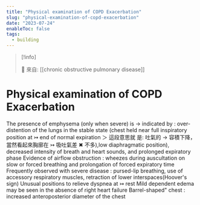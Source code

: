 ```yaml
---
title: "Physical examination of COPD Exacerbation"
slug: "physical-examination-of-copd-exacerbation"
date: "2023-07-24"
enableToc: false
tags:
  - building
---
```


> [!info]
>
> 🌱 來自: [[chronic obstructive pulmonary disease]]

# Physical examination of COPD Exacerbation

The presence of emphysema (only when severe) is → indicated by : over-distention of the Iungs in the stable state (chest held near full inspiratory position at ↣ end of normal expiration ＞ 這段意思就 是: 吐氣的 → 容積下降，當然看起來胸廓在 ↣ 吸吐氣差 ✖ 不多),low diaphragmatic position), decreased intensity of breath and heart sounds, and prolonged expiratory phase Evidence of airflow obstruction : wheezes during auscultation on slow or forced breathing and prolongation of forced expiratory time Frequently observed with severe disease : pursed-lip breathing, use of accessory respiratory muscles, retraction of lower interspaces(Hoover's sign) Unusual positions to relieve dyspnea at ↣ rest Mild dependent edema may be seen in the absence of right heart failure Barrel-shaped" chest : increased anteroposterior diameter of the chest
